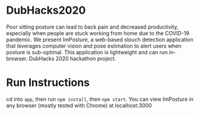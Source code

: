 # DubHacks2020
Poor sitting posture can lead to back pain and decreased productivity, especially when people are stuck working from home due to the COVID-19 pandemic. We present ImPosture, a web-based slouch detection application that leverages computer vision and pose estimation to alert users when posture is sub-optimal. This application is lightweight and can run in-browser. DubHacks 2020 hackathon project.

# Run Instructions
cd into `app`, then run `npm install`, then `npm start`. You can view ImPosture in any browser (mostly tested with Chrome) at localhost:3000
